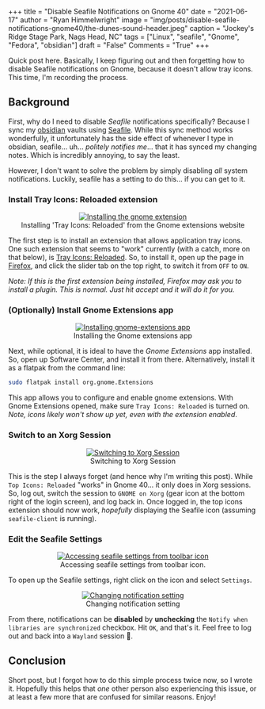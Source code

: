 +++
title   = "Disable Seafile Notifications on Gnome 40"
date    = "2021-06-17"
author  = "Ryan Himmelwright"
image   = "img/posts/disable-seafile-notifications-gnome40/the-dunes-sound-header.jpeg"
caption = "Jockey's Ridge Stage Park, Nags Head, NC"
tags    = ["Linux", "seafile", "Gnome", "Fedora", "obsidian"]
draft   = "False"
Comments = "True"
+++

Quick post here. Basically, I keep figuring out and then forgetting how to
disable Seafile notifications on Gnome, because it doesn't allow tray icons.
This time, I'm recording the process.

<!--more-->

## Background

First, why do I need to disable *Seafile* notifications specifically?  Because I
sync my [obsidian](https://obsidian.md) vaults using
[Seafile](/post/trying-out-seafile/). While this sync method 
works wonderfully, it unfortunately has the side effect of whenever I type
in obsidian, seafile... uh... *politely notifies me*... that it has synced my
changing notes. Which is incredibly annoying, to say the least. 

However, I don't want to solve the problem by simply disabling *all* system
notifications. Luckily, seafile has a setting to do this... if you can get to
it.

### Install Tray Icons: Reloaded extension

<center>
<a href="../../img/posts/disable-seafile-notifications-gnome40/install-extension.png"><img alt="Installing the gnome extension" src="../../img/posts/disable-seafile-notifications-gnome40/install-extension.png" style="max-width: 100%;"/></a>
<div class="caption">Installing 'Tray Icons: Reloaded' from the Gnome extensions website</div>
</center>

The first step is to install an extension that allows application tray icons.
One such extension that seems to "work" currently (with a catch, more on that
below), is [Tray Icons:
Reloaded](https://extensions.gnome.org/extension/2890/tray-icons-reloaded/). So,
to install it, open up the page in
[Firefox](https://www.mozilla.org/en-US/firefox/new/?redirect_source=firefox-com),
and click the slider tab on the top right, to switch it from `OFF` to `ON`.

*Note: If this is the first extension being installed, Firefox may ask you to
install a plugin. This is normal. Just hit accept and it will do it for you.*


### (Optionally) Install Gnome Extensions app

<center>
<a href="../../img/posts/disable-seafile-notifications-gnome40/install-gnome-extensions.png"><img alt="Installing gnome-extensions app" src="../../img/posts/disable-seafile-notifications-gnome40/install-gnome-extensions.png" style="max-width: 100%;"/></a>
<div class="caption">Installing the Gnome extensions app</div>
</center>

Next, while optional, it is ideal to have the *Gnome Extensions* app
installed. So, open up Software Center, and install it from there. 
Alternatively, install it as a flatpak from the command line:

```bash
sudo flatpak install org.gnome.Extensions
```

This app allows you to configure and enable gnome extensions. With Gnome
Extensions opened, make sure `Tray Icons: Reloaded` is turned on. *Note, icons
likely won't show up yet, even with the extension enabled*.

### Switch to an Xorg Session 

<center>
<a href="../../img/posts/disable-seafile-notifications-gnome40/switch-to-xorg.png"><img alt="Switching to Xorg Session" src="../../img/posts/disable-seafile-notifications-gnome40/switch-to-xorg.png" style="max-width: 100%;"/></a>
<div class="caption">Switching to Xorg Session</div>
</center>

This is the step I always forget (and hence why I'm writing this post). While
`Top Icons: Reloaded` "works" in Gnome 40... it only does in Xorg sessions. So,
log out, switch the session to `GNOME on Xorg` (gear icon at the bottom right of
the login screen), and log back in. Once logged in, the top icons extension should now work, *hopefully* displaying the Seafile icon (assuming
`seafile-client` is running).


### Edit the Seafile Settings
<center>
<a href="../../img/posts/disable-seafile-notifications-gnome40/seafile-icon-select-settings.png"><img alt="Accessing seafile settings from toolbar icon" src="../../img/posts/disable-seafile-notifications-gnome40/seafile-icon-select-settings.png" style="max-width: 100%;"/></a>
<div class="caption">Accessing seafile settings from toolbar icon.</div>
</center>

To open up the Seafile settings, right click on the icon and select `Settings`.

<center>
<a href="../../img/posts/disable-seafile-notifications-gnome40/seafile-settings.png"><img alt="Changing notification setting" src="../../img/posts/disable-seafile-notifications-gnome40/seafile-settings.png" style="max-width: 100%;"/></a>
<div class="caption">Changing notification setting</div>
</center>

From there, notifications can be **disabled** by **unchecking** the `Notify when libraries are synchronized` checkbox. Hit `OK`, and that's it. Feel free to log out and back into a `Wayland` session 🙂.

## Conclusion

Short post, but I forgot how to do this simple process twice now, so I wrote it.
Hopefully this helps that *one* other person also experiencing this issue, or at
least a few more that are confused for similar reasons. Enjoy! 